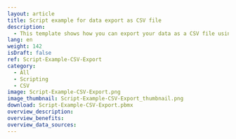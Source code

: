 ```yaml
---
layout: article
title: Script example for data export as CSV file
description: 
  - This template shows how you can export your data as a CSV file using a script.
lang: en
weight: 142
isDraft: false
ref: Script-Example-CSV-Export
category:
  - All
  - Scripting
  - CSV
image: Script-Example-CSV-Export.png
image_thumbnail: Script-Example-CSV-Export_thumbnail.png
download: Script-Example-CSV-Export.pbmx
overview_description:
overview_benefits:
overview_data_sources:
---
```

